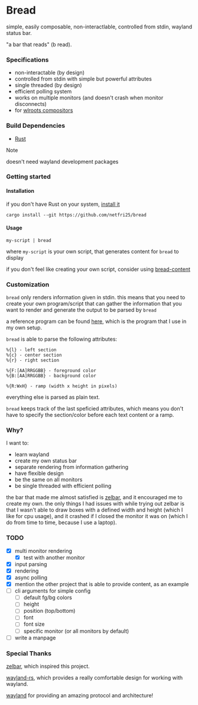# Bread
simple, easily composable, non-interactlable, controlled from stdin, wayland status bar.

"a bar that reads" (b read).

### Specifications
 - non-interactable (by design)
 - controlled from stdin with simple but powerful attributes
 - single threaded (by design)
 - efficient polling system
 - works on multiple monitors (and doesn't crash when monitor disconnects)
 - for [wlroots compositors](https://github.com/solarkraft/awesome-wlroots?tab=readme-ov-file#compositors)

### Build Dependencies
 - [Rust](https://rust-lang.org)
> [!NOTE]
> doesn't need wayland development packages

### Getting started

#### Installation
if you don't have Rust on your system, [install it](https://rustup.rs)
```shell
cargo install --git https://github.com/netfri25/bread
```

#### Usage
```shell
my-script | bread
```
where `my-script` is your own script, that generates content for `bread` to display

if you don't feel like creating your own script, consider using [bread-content](https://github.com/netfri25/bread-content)

### Customization
`bread` only renders information given in stdin. this means that you need to create your own program/script that can gather the information that you want to render and generate the output to be parsed by `bread`

a reference program can be found [here](https://github.com/netfri25/bread-content), which is the program that I use in my own setup.

`bread` is able to parse the following attributes:
```
%{l} - left section
%{c} - center section
%{r} - right section

%{F:[AA]RRGGBB} - foreground color
%{B:[AA]RRGGBB} - background color

%{R:WxH} - ramp (width x height in pixels)
```
everything else is parsed as plain text.

`bread` keeps track of the last speficied attributes, which means you don't have to specify the section/color before each text content or a ramp.

### Why?
I want to:
 - learn wayland
 - create my own status bar
 - separate rendering from information gathering
 - have flexible design
 - be the same on all monitors
 - be single threaded with efficient polling

the bar that made me almost satisfied is [zelbar](https://sr.ht/~novakane/zelbar/), and it encouraged me to create my own.
the only things I had issues with while trying out zelbar is that I wasn't able to draw boxes with a defined width and height (which I like for cpu usage), and it crashed if I closed the monitor it was on (which I do from time to time, because I use a laptop).

### TODO
 - [x] multi monitor rendering
    - [x] test with another monitor
 - [x] input parsing
 - [x] rendering
 - [x] async polling
 - [x] mention the other project that is able to provide content, as an example
 - [ ] cli arguments for simple config
    - [ ] default fg/bg colors
    - [ ] height
    - [ ] position (top/bottom)
    - [ ] font
    - [ ] font size
    - [ ] specific monitor (or all monitors by default)
 - [ ] write a manpage

### Special Thanks
[zelbar](https://sr.ht/~novakane/zelbar/), which inspired this project.

[wayland-rs](https://github.com/Smithay/wayland-rs), which provides a really comfortable design for working with wayland.

[wayland](https://wayland.freedesktop.org) for providing an amazing protocol and architecture!
